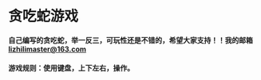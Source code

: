 # 贪吃蛇游戏

#### 自己编写的贪吃蛇，举一反三，可玩性还是不错的，希望大家支持！！我的邮箱 lizhilimaster@163.com
#### 游戏规则：使用键盘，上下左右，操作。
					